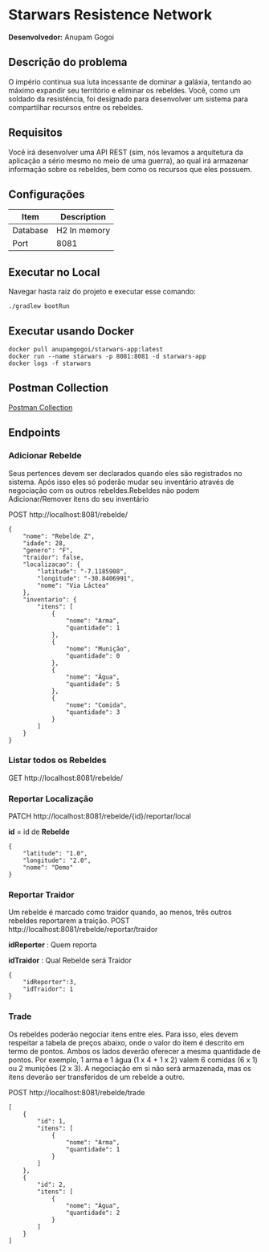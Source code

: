 # Starwars Resistence Network

**Desenvolvedor:** Anupam Gogoi

## Descrição do problema

O império continua sua luta incessante de dominar a galáxia, tentando ao máximo expandir seu território e eliminar os
rebeldes. Você, como um soldado da resistência, foi designado para desenvolver um sistema para compartilhar recursos
entre os rebeldes.

## Requisitos

Você irá desenvolver uma API REST (sim, nós levamos a arquitetura da aplicação a sério mesmo no meio de uma guerra), ao
qual irá armazenar informação sobre os rebeldes, bem como os recursos que eles possuem.

## Configurações

| Item      | Description |
| ----------- | ----------- |
| Database      | H2 In memory      |
| Port   | 8081        |

## Executar no Local
Navegar hasta raiz do projeto e executar esse comando:
```
./gradlew bootRun

```
## Executar usando Docker

```
docker pull anupamgogoi/starwars-app:latest
docker run --name starwars -p 8081:8081 -d starwars-app 
docker logs -f starwars
```

## Postman Collection

[Postman Collection](./STARWARS.postman_collection.json)

## Endpoints

### Adicionar Rebelde

Seus pertences devem ser declarados quando eles são registrados no sistema. Após isso eles só poderão mudar seu
inventário através de negociação com os outros rebeldes.Rebeldes não podem Adicionar/Remover itens do seu inventário

POST http://localhost:8081/rebelde/

```
{
    "nome": "Rebelde Z",
    "idade": 28,
    "genero": "F",
    "traidor": false,
    "localizacao": {
        "latitude": "-7.1185908",
        "longitude": "-30.8406991",
        "nome": "Via Láctea"
    },
    "inventario": {
        "itens": [
            {
                "nome": "Arma",
                "quantidade": 1
            },
            {
                "nome": "Munição",
                "quantidade": 0
            },
            {
                "nome": "Água",
                "quantidade": 5
            },
            {
                "nome": "Comida",
                "quantidade": 3
            }
        ]
    }
}
```

### Listar todos os Rebeldes

GET http://localhost:8081/rebelde/

### Reportar Localização

PATCH http://localhost:8081/rebelde/{id}/reportar/local

**id** = id de **Rebelde**

```
{
    "latitude": "1.0",
    "longitude": "2.0",
    "nome": "Demo"
}
```

### Reportar Traidor

Um rebelde é marcado como traidor quando, ao menos, três outros rebeldes reportarem a traição.
POST http://localhost:8081/rebelde/reportar/traidor

**idReporter** : Quem reporta

**idTraidor** : Qual Rebelde será Traidor

```
{
    "idReporter":3,
    "idTraidor": 1
}
```

### Trade

Os rebeldes poderão negociar itens entre eles. Para isso, eles devem respeitar a tabela de preços abaixo, onde o valor
do item é descrito em termo de pontos. Ambos os lados deverão oferecer a mesma quantidade de pontos. Por exemplo, 1 arma
e 1 água (1 x 4 + 1 x 2) valem 6 comidas (6 x 1) ou 2 munições (2 x 3). A negociação em si não será armazenada, mas os
itens deverão ser transferidos de um rebelde a outro.

POST http://localhost:8081/rebelde/trade

```
[
    {
        "id": 1,
        "itens": [
            {
                "nome": "Arma",
                "quantidade": 1
            }
        ]
    },
    {
        "id": 2,
        "itens": [
            {
                "nome": "Água",
                "quantidade": 2
            }
        ]
    }
]
```

